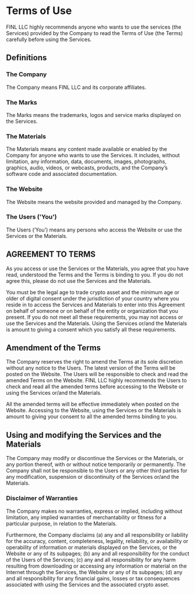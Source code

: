 # Terms of Use

FINL LLC highly recommends anyone who wants to use the services (the Services) provided by the Company to read the Terms of Use (the Terms) carefully before using the Services.

## Definitions

### The Company

The Company means FINL LLC and its corporate affiliates.

### The Marks

The Marks means the trademarks, logos and service marks displayed on the Services.

### The Materials

The Materials means any content made available or enabled by the Company for anyone who wants to use the Services. It includes, without limitation, any information, data, documents, images, photographs, graphics, audio, videos, or webcasts, products, and the Company’s software code and associated documentation.

### The Website

The Website means the website provided and managed by the Company.

### The Users ('You')

The Users (‘You’) means any persons who access the Website or use the Services or the Materials.

## AGREEMENT TO TERMS

As you access or use the Services or the Materials, you agree that you have read, understood the Terms and the Terms is binding to you. If you do not agree this, please do not use the Services and the Materials.

You must be the legal age to trade crypto asset and the minimum age or older of digital consent under the jurisdiction of your country where you reside in to access the Services and Materials to enter into this Agreement on behalf of someone or on behalf of the entity or organization that you present. If you do not meet all these requirements, you may not access or use the Services and the Materials. Using the Services or/and the Materials is amount to giving a consent which you satisfy all these requirements.

## Amendment of the Terms

The Company reserves the right to amend the Terms at its sole discretion without any notice to the Users. The latest version of the Terms will be posted on the Website. The Users will be responsible to check and read the amended Terms on the Website. FINL LLC highly recommends the Users to check and read all the amended terms before accessing to the Website or using the Services or/and the Materials.

All the amended terms will be effective immediately when posted on the Website. Accessing to the Website, using the Services or the Materials is amount to giving your consent to all the amended terms binding to you.

## Using and modifying the Services and the Materials

The Company may modify or discontinue the Services or the Materials, or any portion thereof, with or without notice temporarily or permanently. The Company shall not be responsible to the Users or any other third parties for any modification, suspension or discontinuity of the Services or/and the Materials.

### Disclaimer of Warranties

The Company makes no warranties, express or implied, including without limitation, any implied warranties of merchantability or fitness for a particular purpose, in relation to the Materials.

Furthermore, the Company disclaims (a) any and all responsibility or liability for the accuracy, content, completeness, legality, reliability, or availability or operability of information or materials displayed on the Services, or the Website or any of its subpages; (b) any and all responsibility for the conduct of the Users of the Services; (c) any and all responsibility for any harm resulting from downloading or accessing any information or material on the Internet through the Services, the Website or any of its subpages; (d) any and all responsibility for any financial gains, losses or tax consequences associated with using the Services and the associated crypto asset.
